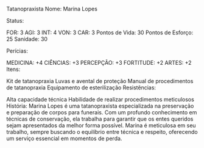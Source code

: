 Tatanopraxista
Nome: Marina Lopes

Status:

FOR: 3
AGI: 3
INT: 4
VON: 3
CAR: 3
Pontos de Vida: 30
Pontos de Esforço: 25
Sanidade: 30

Perícias:

MEDICINA: +4
CIÊNCIAS: +3
PERCEPÇÃO: +3
FORTITUDE: +2
ARTES: +2
Itens:

Kit de tatanopraxia
Luvas e avental de proteção
Manual de procedimentos de tatanopraxia
Equipamento de esterilização
Resistências:

Alta capacidade técnica
Habilidade de realizar procedimentos meticulosos
História:
Marina Lopes é uma tatanopraxista especializada na preservação e preparação de corpos para funerais. Com um profundo conhecimento em técnicas de conservação, ela trabalha para garantir que os entes queridos sejam apresentados da melhor forma possível. Marina é meticulosa em seu trabalho, sempre buscando o equilíbrio entre técnica e respeito, oferecendo um serviço essencial em momentos de perda.
